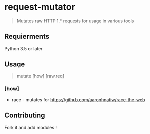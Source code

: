 # request-mutator
> Mutates raw HTTP 1.* requests for usage in various tools

## Requierments

Python 3.5 or later

## Usage

> mutate [how] [raw.req]

### [how]

* race - mutates for https://github.com/aaronhnatiw/race-the-web


## Contributing 

Fork it and add modules !
